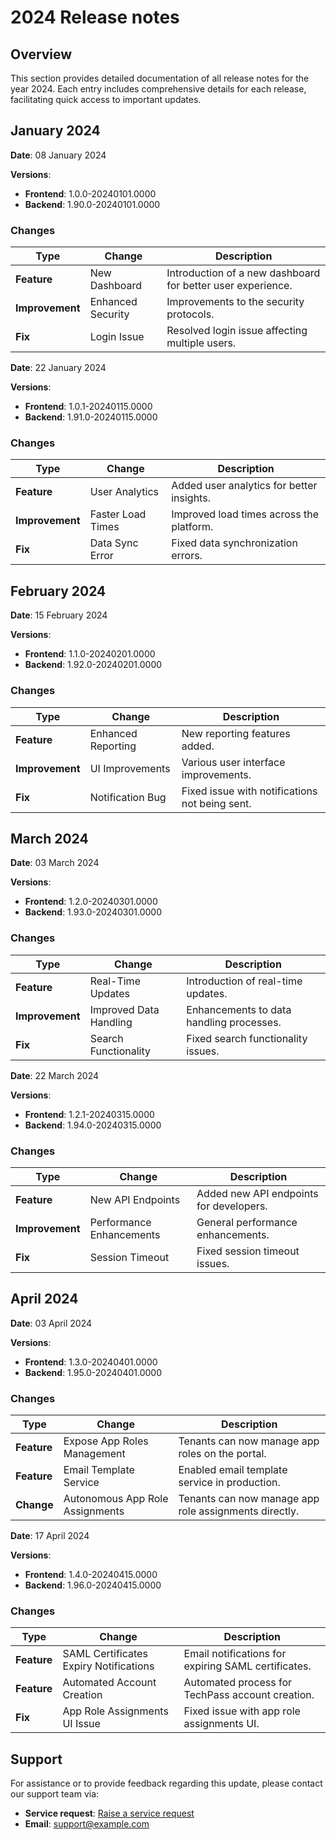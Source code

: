 # 2024 Release notes

## Overview

This section provides detailed documentation of all release notes for the year 2024. Each entry includes comprehensive details for each release, facilitating quick access to important updates.

## January 2024

**Date**: 08 January 2024

**Versions**:
- **Frontend**: 1.0.0-20240101.0000
- **Backend**: 1.90.0-20240101.0000

### Changes

| Type | Change | Description |
| --- | --- | --- |
| **Feature** | New Dashboard | Introduction of a new dashboard for better user experience. |
| **Improvement** | Enhanced Security | Improvements to the security protocols. |
| **Fix** | Login Issue | Resolved login issue affecting multiple users. |

**Date**: 22 January 2024

**Versions**:
- **Frontend**: 1.0.1-20240115.0000
- **Backend**: 1.91.0-20240115.0000

### Changes

| Type | Change | Description |
| --- | --- | --- |
| **Feature** | User Analytics | Added user analytics for better insights. |
| **Improvement** | Faster Load Times | Improved load times across the platform. |
| **Fix** | Data Sync Error | Fixed data synchronization errors. |

## February 2024

**Date**: 15 February 2024

**Versions**:
- **Frontend**: 1.1.0-20240201.0000
- **Backend**: 1.92.0-20240201.0000

### Changes

| Type | Change | Description |
| --- | --- | --- |
| **Feature** | Enhanced Reporting | New reporting features added. |
| **Improvement** | UI Improvements | Various user interface improvements. |
| **Fix** | Notification Bug | Fixed issue with notifications not being sent. |

## March 2024

**Date**: 03 March 2024

**Versions**:
- **Frontend**: 1.2.0-20240301.0000
- **Backend**: 1.93.0-20240301.0000

### Changes

| Type | Change | Description |
| --- | --- | --- |
| **Feature** | Real-Time Updates | Introduction of real-time updates. |
| **Improvement** | Improved Data Handling | Enhancements to data handling processes. |
| **Fix** | Search Functionality | Fixed search functionality issues. |

**Date**: 22 March 2024

**Versions**:
- **Frontend**: 1.2.1-20240315.0000
- **Backend**: 1.94.0-20240315.0000

### Changes

| Type | Change | Description |
| --- | --- | --- |
| **Feature** | New API Endpoints | Added new API endpoints for developers. |
| **Improvement** | Performance Enhancements | General performance enhancements. |
| **Fix** | Session Timeout | Fixed session timeout issues. |

## April 2024

**Date**: 03 April 2024

**Versions**:
- **Frontend**: 1.3.0-20240401.0000
- **Backend**: 1.95.0-20240401.0000

### Changes

| Type | Change | Description |
| --- | --- | --- |
| **Feature** | Expose App Roles Management | Tenants can now manage app roles on the portal. |
| **Feature** | Email Template Service | Enabled email template service in production. |
| **Change** | Autonomous App Role Assignments | Tenants can now manage app role assignments directly. |

**Date**: 17 April 2024

**Versions**:
- **Frontend**: 1.4.0-20240415.0000
- **Backend**: 1.96.0-20240415.0000

### Changes

| Type | Change | Description |
| --- | --- | --- |
| **Feature** | SAML Certificates Expiry Notifications | Email notifications for expiring SAML certificates. |
| **Feature** | Automated Account Creation | Automated process for TechPass account creation. |
| **Fix** | App Role Assignments UI Issue | Fixed issue with app role assignments UI. |

## Support

For assistance or to provide feedback regarding this update, please contact our support team via:

- **Service request**: [Raise a service request](https://go.gov.sg/example ':target=_blank')
- **Email**: [support@example.com](mailto:support@example.com)
